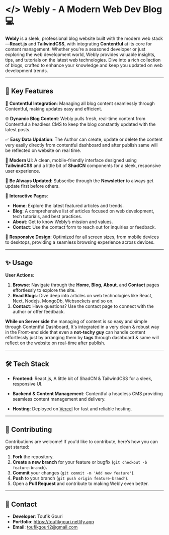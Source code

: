
# </> Webly - A Modern Web Dev Blog💻

**Webly** is a sleek, professional blog website built with the modern web stack—**React.js** and **TailwindCSS**, with integrating **Contentful** at its core for content management. Whether you're a seasoned developer or just exploring the web development world, Webly provides valuable insights, tips, and tutorials on the latest web technologies. Dive into a rich collection of blogs, crafted to enhance your knowledge and keep you updated on web development trends.

----------

## 🚀 Key Features

📝 **Contentful Integration**: Managing all blog content seamlessly through Contentful, making updates easy and efficient.

🌐 **Dynamic Blog Content**: Webly pulls fresh, real-time content from Contentful a headless CMS to keep the blog constantly updated with the latest posts.

✅ **Easy Data Updation**: The Author can create, update or delete the content very easily directly from contentful dashboard and after publish same will be reflected on website on real time.

🎨 **Modern UI**: A clean, mobile-friendly interface designed using **TailwindCSS** and  a little bit of **ShadCN** components for a sleek, responsive user experience.

🌟 **Be Always Updated**: Subscribe through the **Newsletter** to always get update first before others.

💬 **Interactive Pages**:

-   **Home**: Explore the latest featured articles and trends.
-   **Blog**: A comprehensive list of articles focused on web development, tech tutorials, and best practices.
-   **About**: Get to know Webly’s mission and values.
-   **Contact**: Use the contact form to reach out for inquiries or feedback.

📱 **Responsive Design**: Optimized for all screen sizes, from mobile devices to desktops, providing a seamless browsing experience across devices.

----------

## ✨ Usage

**User Actions:**

1.  **Browse**: Navigate through the **Home**, **Blog**, **About**, and **Contact** pages effortlessly to explore the site.
2.  **Read Blogs**: Dive deep into articles on web technologies like React, Next, Nodejs, MongoDb, Websockets and so on.
3.  **Contact**: Have questions? Use the contact page to connect with the author or offer feedback.

**While on Server side** the managing of content is so easy and simple through Contentful Dashboard, It's integrated in a very clean & robust way in the Front-end side that even a **not-techy guy** can handle content effortlessly just by arranging them by **tags** through dashboard & same will reflect on the website on real-time after publish.

----------

## 🛠️ Tech Stack


-   **Frontend**: React.js, A little bit of ShadCN & TailwindCSS for a sleek, responsive UI. 

-  **Backend & Content Management**:  Contentful a headless CMS providing seamless content management and delivery.

-  **Hosting**:  Deployed on  [Vercel](https://vercel.com) for fast and reliable hosting.

----------

## 🤝 Contributing

Contributions are welcome! If you'd like to contribute, here’s how you can get started:

1.  **Fork** the repository.
2.  **Create a new branch** for your feature or bugfix (`git checkout -b feature-branch`).
3.  **Commit** your changes (`git commit -m 'Add new feature'`).
4.  **Push** to your branch (`git push origin feature-branch`).
5.  Open a **Pull Request** and contribute to making Webly even better.

----------

## 📧 Contact

-   **Developer**: Toufik Gouri
-   **Portfolio**: https://toufikgouri.netlify.app
-   **Email**: toufikgouri2@gmail.com